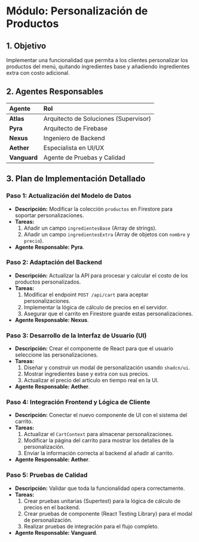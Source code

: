 # Módulo: Personalización de Productos

## 1. Objetivo

Implementar una funcionalidad que permita a los clientes personalizar los productos del menú, quitando ingredientes base y añadiendo ingredientes extra con costo adicional.

## 2. Agentes Responsables

| Agente | Rol |
| :--- | :--- |
| **Atlas** | Arquitecto de Soluciones (Supervisor) |
| **Pyra** | Arquitecto de Firebase |
| **Nexus** | Ingeniero de Backend |
| **Aether** | Especialista en UI/UX |
| **Vanguard** | Agente de Pruebas y Calidad |

## 3. Plan de Implementación Detallado

### Paso 1: Actualización del Modelo de Datos

*   **Descripción:** Modificar la colección `productos` en Firestore para soportar personalizaciones.
*   **Tareas:**
    1.  Añadir un campo `ingredientesBase` (Array de strings).
    2.  Añadir un campo `ingredientesExtra` (Array de objetos con `nombre` y `precio`).
*   **Agente Responsable:** **Pyra**.

### Paso 2: Adaptación del Backend

*   **Descripción:** Actualizar la API para procesar y calcular el costo de los productos personalizados.
*   **Tareas:**
    1.  Modificar el endpoint `POST /api/cart` para aceptar personalizaciones.
    2.  Implementar la lógica de cálculo de precios en el servidor.
    3.  Asegurar que el carrito en Firestore guarde estas personalizaciones.
*   **Agente Responsable:** **Nexus**.

### Paso 3: Desarrollo de la Interfaz de Usuario (UI)

*   **Descripción:** Crear el componente de React para que el usuario seleccione las personalizaciones.
*   **Tareas:**
    1.  Diseñar y construir un modal de personalización usando `shadcn/ui`.
    2.  Mostrar ingredientes base y extra con sus precios.
    3.  Actualizar el precio del artículo en tiempo real en la UI.
*   **Agente Responsable:** **Aether**.

### Paso 4: Integración Frontend y Lógica de Cliente

*   **Descripción:** Conectar el nuevo componente de UI con el sistema del carrito.
*   **Tareas:**
    1.  Actualizar el `CartContext` para almacenar personalizaciones.
    2.  Modificar la página del carrito para mostrar los detalles de la personalización.
    3.  Enviar la información correcta al backend al añadir al carrito.
*   **Agente Responsable:** **Aether**.

### Paso 5: Pruebas de Calidad

*   **Descripción:** Validar que toda la funcionalidad opera correctamente.
*   **Tareas:**
    1.  Crear pruebas unitarias (Supertest) para la lógica de cálculo de precios en el backend.
    2.  Crear pruebas de componente (React Testing Library) para el modal de personalización.
    3.  Realizar pruebas de integración para el flujo completo.
*   **Agente Responsable:** **Vanguard**.
